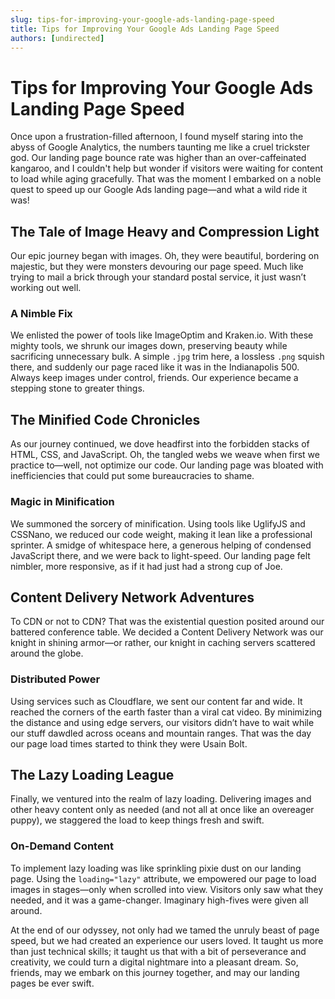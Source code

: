 ```yaml
---
slug: tips-for-improving-your-google-ads-landing-page-speed
title: Tips for Improving Your Google Ads Landing Page Speed
authors: [undirected]
---
```


# Tips for Improving Your Google Ads Landing Page Speed

Once upon a frustration-filled afternoon, I found myself staring into the abyss of Google Analytics, the numbers taunting me like a cruel trickster god. Our landing page bounce rate was higher than an over-caffeinated kangaroo, and I couldn't help but wonder if visitors were waiting for content to load while aging gracefully. That was the moment I embarked on a noble quest to speed up our Google Ads landing page—and what a wild ride it was!

## The Tale of Image Heavy and Compression Light

Our epic journey began with images. Oh, they were beautiful, bordering on majestic, but they were monsters devouring our page speed. Much like trying to mail a brick through your standard postal service, it just wasn’t working out well.

### A Nimble Fix

We enlisted the power of tools like ImageOptim and Kraken.io. With these mighty tools, we shrunk our images down, preserving beauty while sacrificing unnecessary bulk. A simple `.jpg` trim here, a lossless `.png` squish there, and suddenly our page raced like it was in the Indianapolis 500. Always keep images under control, friends. Our experience became a stepping stone to greater things.

## The Minified Code Chronicles

As our journey continued, we dove headfirst into the forbidden stacks of HTML, CSS, and JavaScript. Oh, the tangled webs we weave when first we practice to—well, not optimize our code. Our landing page was bloated with inefficiencies that could put some bureaucracies to shame.

### Magic in Minification

We summoned the sorcery of minification. Using tools like UglifyJS and CSSNano, we reduced our code weight, making it lean like a professional sprinter. A smidge of whitespace here, a generous helping of condensed JavaScript there, and we were back to light-speed. Our landing page felt nimbler, more responsive, as if it had just had a strong cup of Joe.

## Content Delivery Network Adventures

To CDN or not to CDN? That was the existential question posited around our battered conference table. We decided a Content Delivery Network was our knight in shining armor—or rather, our knight in caching servers scattered around the globe.

### Distributed Power

Using services such as Cloudflare, we sent our content far and wide. It reached the corners of the earth faster than a viral cat video. By minimizing the distance and using edge servers, our visitors didn’t have to wait while our stuff dawdled across oceans and mountain ranges. That was the day our page load times started to think they were Usain Bolt.

## The Lazy Loading League

Finally, we ventured into the realm of lazy loading. Delivering images and other heavy content only as needed (and not all at once like an overeager puppy), we staggered the load to keep things fresh and swift.

### On-Demand Content

To implement lazy loading was like sprinkling pixie dust on our landing page. Using the `loading="lazy"` attribute, we empowered our page to load images in stages—only when scrolled into view. Visitors only saw what they needed, and it was a game-changer. Imaginary high-fives were given all around.

At the end of our odyssey, not only had we tamed the unruly beast of page speed, but we had created an experience our users loved. It taught us more than just technical skills; it taught us that with a bit of perseverance and creativity, we could turn a digital nightmare into a pleasant dream. So, friends, may we embark on this journey together, and may our landing pages be ever swift.